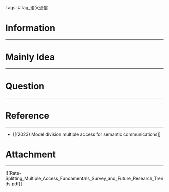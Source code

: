 Tags: #Tag_语义通信 
# Information
---


# Mainly Idea
---


# Question
---


# Reference
---
- [[(2023) Model division multiple access for semantic communications]]

# Attachment
---
![[Rate-Splitting_Multiple_Access_Fundamentals_Survey_and_Future_Research_Trends.pdf]]